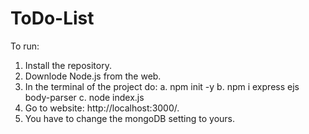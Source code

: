 # ToDo-List
To run:
  1. Install the repository.
  2. Downlode Node.js from the web.
  3. In the terminal of the project do:
     a. npm init -y
     b. npm i express ejs body-parser
     c. node index.js
  4. Go to website: http://localhost:3000/.
  5. You have to change the mongoDB setting to yours.
